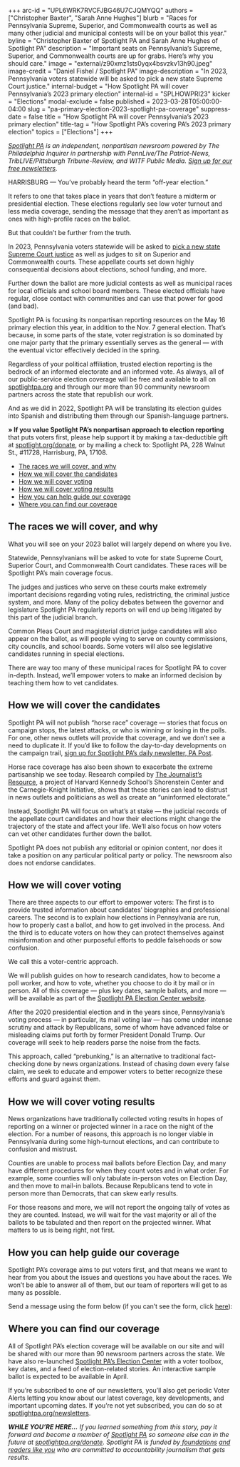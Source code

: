 +++
arc-id = "UPL6WRK7RVCFJBG46U7CJQMYQQ"
authors = ["Christopher Baxter", "Sarah Anne Hughes"]
blurb = "Races for Pennsylvania Supreme, Superior, and Commonwealth courts as well as many other judicial and municipal contests will be on your ballot this year."
byline = "Christopher Baxter of Spotlight PA and Sarah Anne Hughes of Spotlight PA"
description = "Important seats on Pennsylvania’s Supreme, Superior, and Commonwealth courts are up for grabs. Here’s why you should care."
image = "external/z90xmz1sts0yqx4bsvzkv13h90.jpeg"
image-credit = "Daniel Fishel / Spotlight PA"
image-description = "In 2023, Pennsylvania voters statewide will be asked to pick a new state Supreme Court justice."
internal-budget = "How Spotlight PA will cover Pennsylvania’s 2023 primary election"
internal-id = "SPLHOWPRI23"
kicker = "Elections"
modal-exclude = false
published = 2023-03-28T05:00:00-04:00
slug = "pa-primary-election-2023-spotlight-pa-coverage"
suppress-date = false
title = "How Spotlight PA will cover Pennsylvania’s 2023 primary election"
title-tag = "How Spotlight PA’s covering PA’s 2023 primary election"
topics = ["Elections"]
+++

<a href="https://www.spotlightpa.org/"><i>Spotlight PA</i></a><i> is an independent, nonpartisan newsroom powered by The Philadelphia Inquirer in partnership with PennLive/The Patriot-News, TribLIVE/Pittsburgh Tribune-Review, and WITF Public Media. </i><a href="https://www.spotlightpa.org/newsletters"><i>Sign up for our free newsletters</i></a><i>.</i>

HARRISBURG — You’ve probably heard the term “off-year election.”

It refers to one that takes place in years that don’t feature a midterm or presidential election. These elections regularly see low voter turnout and less media coverage, sending the message that they aren’t as important as ones with high-profile races on the ballot.

But that couldn’t be further from the truth.

<script src="https://www.spotlightpa.org/embed.js" async></script><div data-spl-embed-version="1" data-spl-src="https://www.spotlightpa.org/embeds/newsletter/"></div>


In 2023, Pennsylvania voters statewide will be asked to <a href="https://www.spotlightpa.org/news/2023/03/pa-election-primary-2023-supreme-court-candidates/">pick a new state Supreme Court justice</a> as well as judges to sit on Superior and Commonwealth courts. These appellate courts set down highly consequential decisions about elections, school funding, and more.

Further down the ballot are more judicial contests as well as municipal races for local officials and school board members. These elected officials have regular, close contact with communities and can use that power for good (and bad).

Spotlight PA is focusing its nonpartisan reporting resources on the May 16 primary election this year, in addition to the Nov. 7 general election. That’s because, in some parts of the state, voter registration is so dominated by one major party that the primary essentially serves as the general — with the eventual victor effectively decided in the spring.

Regardless of your political affiliation, trusted election reporting is the bedrock of an informed electorate and an informed vote. As always, all of our public-service election coverage will be free and available to all on <a href="http://spotlightpa.org/">spotlightpa.org</a> and through our more than 90 community newsroom partners across the state that republish our work.

And as we did in 2022, Spotlight PA will be translating its election guides into Spanish and distributing them through our Spanish-language partners.

<b>» If you value Spotlight PA’s nonpartisan approach to election reporting </b>that puts voters first, please help support it by making a tax-deductible gift at <a href="http://spotlightpa.org/donate">spotlight.org/donate</a>, or by mailing a check to: Spotlight PA, 228 Walnut St., #11728, Harrisburg, PA, 17108.

<ul>
<li><a href="#spl-races">The races we will cover, and why</a></li>
<li><a href="#spl-can">How we will cover the candidates</a></li>
<li><a href="#spl-vot">How we will cover voting</a></li>
<li><a href="#spl-res">How we will cover voting results</a></li>
<li><a href="#spl-gui">How you can help guide our coverage</a></li>
<li><a href="#spl-find">Where you can find our coverage</a></li>
</ul>


<div id="spl-races"></div>


## The races we will cover, and why

What you will see on your 2023 ballot will largely depend on where you live.

Statewide, Pennsylvanians will be asked to vote for state Supreme Court, Superior Court, and Commonwealth Court candidates. These races will be Spotlight PA’s main coverage focus.

The judges and justices who serve on these courts make extremely important decisions regarding voting rules, redistricting, the criminal justice system, and more. Many of the policy debates between the governor and legislature Spotlight PA regularly reports on will end up being litigated by this part of the judicial branch.

Common Pleas Court and magisterial district judge candidates will also appear on the ballot, as will people vying to serve on county commissions, city councils, and school boards. Some voters will also see legislative candidates running in special elections.

There are way too many of these municipal races for Spotlight PA to cover in-depth. Instead, we’ll empower voters to make an informed decision by teaching them how to vet candidates.

<div id="spl-can"></div>


## How we will cover the candidates

Spotlight PA will not publish “horse race” coverage — stories that focus on campaign stops, the latest attacks, or who is winning or losing in the polls. For one, other news outlets will provide that coverage, and we don’t see a need to duplicate it. If you’d like to follow the day-to-day developments on the campaign trail, <a href="https://www.spotlightpa.org/newsletters">sign up for Spotlight PA’s daily newsletter, PA Post</a>.

Horse race coverage has also been shown to exacerbate the extreme partisanship we see today. Research compiled by <a href="https://journalistsresource.org/politics-and-government/horse-race-reporting-election/">The Journalist’s Resource</a>, a project of Harvard Kennedy School’s Shorenstein Center and the Carnegie-Knight Initiative, shows that these stories can lead to distrust in news outlets and politicians as well as create an “uninformed electorate.”

Instead, Spotlight PA will focus on what’s at stake — the judicial records of the appellate court candidates and how their elections might change the trajectory of the state and affect your life. We’ll also focus on how voters can vet other candidates further down the ballot.

Spotlight PA does not publish any editorial or opinion content, nor does it take a position on any particular political party or policy. The newsroom also does not endorse candidates.

<div id="spl-vot"></div>


## How we will cover voting

There are three aspects to our effort to empower voters: The first is to provide trusted information about candidates’ biographies and professional careers. The second is to explain how elections in Pennsylvania are run, how to properly cast a ballot, and how to get involved in the process. And the third is to educate voters on how they can protect themselves against misinformation and other purposeful efforts to peddle falsehoods or sow confusion.

We call this a voter-centric approach.

We will publish guides on how to research candidates, how to become a poll worker, and how to vote, whether you choose to do it by mail or in person. All of this coverage — plus key dates, sample ballots, and more — will be available as part of the <a href="https://www.spotlightpa.org/elections">Spotlight PA Election Center website</a>.

After the 2020 presidential election and in the years since, Pennsylvania’s voting process — in particular, its mail voting law — has come under intense scrutiny and attack by Republicans, some of whom have advanced false or misleading claims put forth by former President Donald Trump. Our coverage will seek to help readers parse the noise from the facts.

This approach, called “prebunking,” is an alternative to traditional fact-checking done by news organizations. Instead of chasing down every false claim, we seek to educate and empower voters to better recognize these efforts and guard against them.

<div id="spl-res"></div>


## How we will cover voting results

News organizations have traditionally collected voting results in hopes of reporting on a winner or projected winner in a race on the night of the election. For a number of reasons, this approach is no longer viable in Pennsylvania during some high-turnout elections, and can contribute to confusion and mistrust.

Counties are unable to process mail ballots before Election Day, and many have different procedures for when they count votes and in what order. For example, some counties will only tabulate in-person votes on Election Day, and then move to mail-in ballots. Because Republicans tend to vote in person more than Democrats, that can skew early results.

For those reasons and more, we will not report the ongoing tally of votes as they are counted. Instead, we will wait for the vast majority or all of the ballots to be tabulated and then report on the projected winner. What matters to us is being right, not first.

<div id="spl-gui"></div>


## How you can help guide our coverage

Spotlight PA’s coverage aims to put voters first, and that means we want to hear from you about the issues and questions you have about the races. We won’t be able to answer all of them, but our team of reporters will get to as many as possible.

Send a message using the form below (if you can’t see the form, click <a href="https://www.spotlightpa.org/contact">here</a>):

<script src="https://www.spotlightpa.org/embed.js" async></script><div data-spl-embed-version="1" data-spl-src="https://www.spotlightpa.org/embeds/tips/?tip_text=Spotlight%20PA%20is%20covering%20Pennsylvania's%202023%20judicial%20and%20municipal%20elections%20%E2%80%94%20and%20we%20want%20you%20to%20help%20shape%20our%20stories.%C2%A0Tell%20us%20what%20you%20want%20to%20know%20about%20those%20races%2C%20and%20send%20us%20any%20questions%20you%20have%20about%20the%20voting%20system.%C2%A0Use%20the%20form%20below%20to%20reach%20our%20election%20team.&flag_text=ELECTION%202023&form_name=elections-embed"></div>

<div id="spl-find"></div>


## Where you can find our coverage

All of Spotlight PA’s election coverage will be available on our site and will be shared with our more than 90 newsroom partners across the state. We have also re-launched <a href="https://www.spotlightpa.org/elections">Spotlight PA’s Election Center</a> with a voter toolbox, key dates, and a feed of election-related stories. An interactive sample ballot is expected to be available in April.

If you’re subscribed to one of our newsletters, you’ll also get periodic Voter Alerts letting you know about our latest coverage, key developments, and important upcoming dates. If you’re not yet subscribed, you can do so at <a href="http://spotlightpa.org/newsletters">spotlightpa.org/newsletters</a>.

<i><b>WHILE YOU’RE HERE...</b></i><i> If you learned something from this story, pay it forward and become a member of </i><a href="https://www.spotlightpa.org/"><i>Spotlight PA</i></a><i> so someone else can in the future at </i><a href="http://spotlightpa.org/donate"><i>spotlightpa.org/donate</i></a><i>. Spotlight PA is funded by</i><a href="https://www.spotlightpa.org/support"><i> foundations</i></a><i> </i><a href="https://www.spotlightpa.org/support"><i>and readers like you</i></a><i> who are committed to accountability journalism that gets results.</i>
